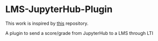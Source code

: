# LMS-JupyterHub-Plugin

This work is inspired by [this](https://github.com/CSSPLICE/webcatjupyterplugin) repository.


A plugin to send a score/grade from JupyterHub to  a LMS through LTI
